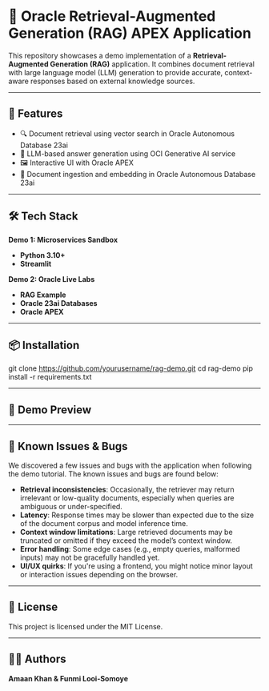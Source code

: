 # 🧠 Oracle Retrieval-Augmented Generation (RAG) APEX Application

This repository showcases a demo implementation of a **Retrieval-Augmented Generation (RAG)** application. It combines document retrieval with large language model (LLM) generation to provide accurate, context-aware responses based on external knowledge sources.

---

## 🚀 Features

- 🔍 Document retrieval using vector search in Oracle Autonomous Database 23ai
- 🤖 LLM-based answer generation using OCI Generative AI service
- 🖼️ Interactive UI with Oracle APEX
- 📁 Document ingestion and embedding in Oracle Autonomous Database 23ai

---

## 🛠️ Tech Stack

**Demo 1: Microservices Sandbox**
- **Python 3.10+**
- **Streamlit**

**Demo 2: Oracle Live Labs** 
- **RAG Example**
- **Oracle 23ai Databases**
- **Oracle APEX**

---

## 📦 Installation


git clone https://github.com/yourusername/rag-demo.git
cd rag-demo
pip install -r requirements.txt

---

## 📸 Demo Preview



---
## 🐞 Known Issues & Bugs

We discovered a few issues and bugs with the application when following the demo tutorial. The known issues and bugs are found below:

- **Retrieval inconsistencies**: Occasionally, the retriever may return irrelevant or low-quality documents, especially when queries are ambiguous or under-specified.
- **Latency**: Response times may be slower than expected due to the size of the document corpus and model inference time.
- **Context window limitations**: Large retrieved documents may be truncated or omitted if they exceed the model’s context window.
- **Error handling**: Some edge cases (e.g., empty queries, malformed inputs) may not be gracefully handled yet.
- **UI/UX quirks**: If you're using a frontend, you might notice minor layout or interaction issues depending on the browser.

---

## 📄 License

This project is licensed under the MIT License.

---

## 🙋‍♀️ Authors

**Amaan Khan & Funmi Looi-Somoye**  


